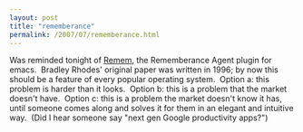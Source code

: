 ```yaml
---
layout: post
title: "rememberance"
permalink: /2007/07/rememberance.html
---
```


<p>Was reminded tonight of <a href="http://www.remem.org/">Remem</a>, the Rememberance Agent plugin for emacs.&nbsp; Bradley Rhodes' original paper was written in 1996; by now this should be a feature of every popular operating system.&nbsp; Option a: this problem is harder than it looks.&nbsp; Option b: this is a problem that the market doesn't have.&nbsp; Option c: this is a problem the market doesn't know it has, until someone comes along and solves it for them in an elegant and intuitive way.&nbsp; (Did I hear someone say &quot;next gen Google productivity apps?&quot;)</p>



